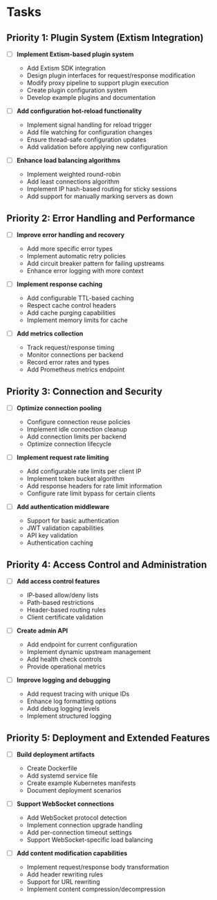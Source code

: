 # Tasks

## Priority 1: Plugin System (Extism Integration)

- [ ] **Implement Extism-based plugin system**
  - Add Extism SDK integration
  - Design plugin interfaces for request/response modification
  - Modify proxy pipeline to support plugin execution
  - Create plugin configuration system
  - Develop example plugins and documentation

- [ ] **Add configuration hot-reload functionality**
  - Implement signal handling for reload trigger
  - Add file watching for configuration changes
  - Ensure thread-safe configuration updates
  - Add validation before applying new configuration

- [ ] **Enhance load balancing algorithms**
  - Implement weighted round-robin
  - Add least connections algorithm
  - Implement IP hash-based routing for sticky sessions
  - Add support for manually marking servers as down

## Priority 2: Error Handling and Performance

- [ ] **Improve error handling and recovery**
  - Add more specific error types
  - Implement automatic retry policies
  - Add circuit breaker pattern for failing upstreams
  - Enhance error logging with more context

- [ ] **Implement response caching**
  - Add configurable TTL-based caching
  - Respect cache control headers
  - Add cache purging capabilities
  - Implement memory limits for cache

- [ ] **Add metrics collection**
  - Track request/response timing
  - Monitor connections per backend
  - Record error rates and types
  - Add Prometheus metrics endpoint

## Priority 3: Connection and Security

- [ ] **Optimize connection pooling**
  - Configure connection reuse policies
  - Implement idle connection cleanup
  - Add connection limits per backend
  - Optimize connection lifecycle

- [ ] **Implement request rate limiting**
  - Add configurable rate limits per client IP
  - Implement token bucket algorithm
  - Add response headers for rate limit information
  - Configure rate limit bypass for certain clients

- [ ] **Add authentication middleware**
  - Support for basic authentication
  - JWT validation capabilities
  - API key validation
  - Authentication caching

## Priority 4: Access Control and Administration

- [ ] **Add access control features**
  - IP-based allow/deny lists
  - Path-based restrictions
  - Header-based routing rules
  - Client certificate validation

- [ ] **Create admin API**
  - Add endpoint for current configuration
  - Implement dynamic upstream management
  - Add health check controls
  - Provide operational metrics

- [ ] **Improve logging and debugging**
  - Add request tracing with unique IDs
  - Enhance log formatting options
  - Add debug logging levels
  - Implement structured logging

## Priority 5: Deployment and Extended Features

- [ ] **Build deployment artifacts**
  - Create Dockerfile
  - Add systemd service file
  - Create example Kubernetes manifests
  - Document deployment scenarios

- [ ] **Support WebSocket connections**
  - Add WebSocket protocol detection
  - Implement connection upgrade handling
  - Add per-connection timeout settings
  - Support WebSocket-specific load balancing

- [ ] **Add content modification capabilities**
  - Implement request/response body transformation
  - Add header rewriting rules
  - Support for URL rewriting
  - Implement content compression/decompression
